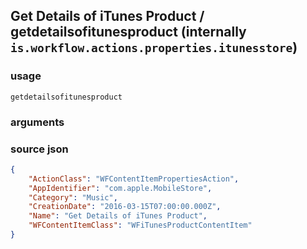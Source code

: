 
## Get Details of iTunes Product / getdetailsofitunesproduct (internally `is.workflow.actions.properties.itunesstore`)




### usage
`getdetailsofitunesproduct `

### arguments


### source json

```json
{
	"ActionClass": "WFContentItemPropertiesAction",
	"AppIdentifier": "com.apple.MobileStore",
	"Category": "Music",
	"CreationDate": "2016-03-15T07:00:00.000Z",
	"Name": "Get Details of iTunes Product",
	"WFContentItemClass": "WFiTunesProductContentItem"
}
```

